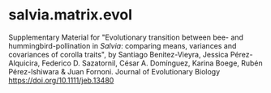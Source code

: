 # salvia.matrix.evol
Supplementary Material for "Evolutionary transition between bee- and hummingbird-pollination in *Salvia*: comparing means, variances and covariances of corolla traits", by Santiago Benitez-Vieyra, Jessica Pérez-Alquicira, Federico D. Sazatornil, César A. Domínguez, Karina Boege, Rubén Pérez-Ishiwara & Juan Fornoni. Journal of Evolutionary Biology https://doi.org/10.1111/jeb.13480
